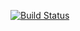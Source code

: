[![Build Status](https://travis-ci.org/ElaineArchbold/Ecommerce.svg?branch=master)](https://travis-ci.org/ElaineArchbold/Ecommerce)
